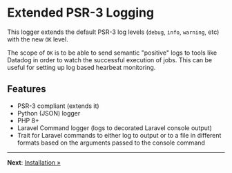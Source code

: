 # Extended PSR-3 Logging

This logger extends the default PSR-3 log levels (`debug`, `info`, `warning`, etc) with the new
`OK` level.

The scope of `OK` is to be able to send semantic "positive" logs to tools like Datadog in order to
watch the successful execution of jobs. This can be useful for setting up log based hearbeat
monitoring.

## Features

- PSR-3 compliant (extends it)
- Python (JSON) logger
- PHP 8+
- Laravel Command logger (logs to decorated Laravel console output)
- Trait for Laravel commands to either log to output or to a file in different formats based on
  the arguments passed to the console command

---

**Next**: [Installation &raquo;](installation.md)
